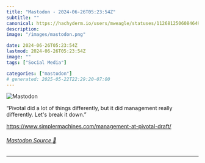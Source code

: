 ```yaml
---
title: "Mastodon - 2024-06-26T05:23:54Z"
subtitle: ""
canonical: https://hachyderm.io/users/mweagle/statuses/112681250608464931
description:
image: "/images/mastodon.png"

date: 2024-06-26T05:23:54Z
lastmod: 2024-06-26T05:23:54Z
image: ""
tags: ["Social Media"]

categories: ["mastodon"]
# generated: 2025-05-22T22:29:20-07:00
---
```

![Mastodon](/images/mastodon.png)

<p>“Pivotal did a lot of things differently, but it did management really differently. Let&#39;s break it down.”</p><p><a href="https://www.simplermachines.com/management-at-pivotal-draft/" target="_blank" rel="nofollow noopener noreferrer" translate="no"><span class="invisible">https://www.</span><span class="ellipsis">simplermachines.com/management</span><span class="invisible">-at-pivotal-draft/</span></a></p>


###### [Mastodon Source 🐘](https://hachyderm.io/@mweagle/112681250608464931)

___
